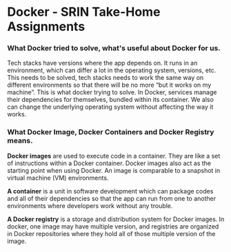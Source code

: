 # Docker - SRIN Take-Home Assignments

### **What Docker tried to solve, what's useful about Docker for us.**

Tech stacks have versions where the app depends on. It runs in an environment, which can differ a lot in the operating system, versions, etc. This needs to be solved, tech stacks needs to work the same way on different environments so that there will be no more “but it works on my machine”. This is what docker trying to solve. In Docker, services manage their dependencies for themselves, bundled within its container. We also can change the underlying operating system without affecting the way it works.

### What Docker Image, Docker Containers and Docker Registry means.

**Docker images** are used to execute code in a container. They are like a set of instructions within a Docker container. Docker images also act as the starting point when using Docker. An image is comparable to a snapshot in virtual machine (VM) environments.

**A container** is a unit in software development which can package codes and all of their dependencies so that the app can run from one to another environments where developers work without any trouble. 

**A Docker registry** is a storage and distribution system for Docker images. In docker, one image may have multiple version, and registries are organized in Docker repositories where they hold all of those multiple version of the image.
